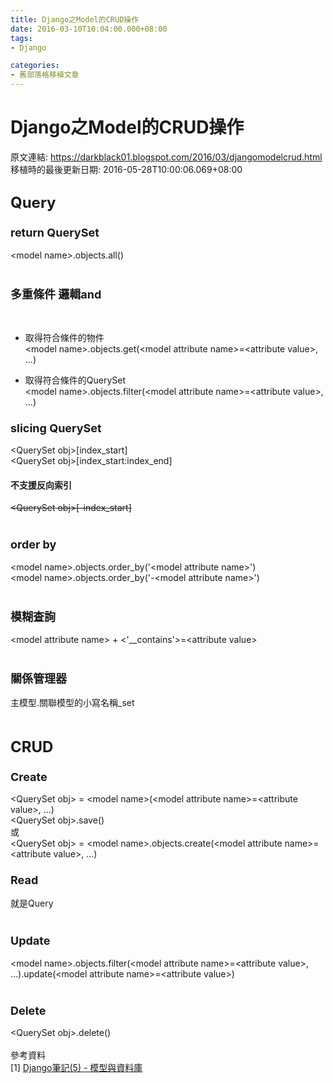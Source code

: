 ```yaml
---
title: Django之Model的CRUD操作
date: 2016-03-10T10:04:00.000+08:00
tags: 
- Django

categories:
- 舊部落格移植文章
---
```


# Django之Model的CRUD操作

原文連結: https://darkblack01.blogspot.com/2016/03/djangomodelcrud.html
移植時的最後更新日期: 2016-05-28T10:00:06.069+08:00

<h2><span style="font-size: x-large;">Query</span></h2><h3><span style="font-size: large;">return QuerySet</span></h3>&lt;model name&gt;.objects.all()<br /><br /><h3><span style="font-size: large;">多重條件 邏輯and</span></h3><br /><ul><li>取得符合條件的物件<br />&lt;model name&gt;.objects.get(&lt;model attribute name&gt;=&lt;attribute value&gt;, ...)</li></ul><ul><li>取得符合條件的QuerySet<br />&lt;model name&gt;.objects.filter(&lt;model attribute name&gt;=&lt;attribute value&gt;, ...)</li></ul><h3><span style="font-size: large;">slicing QuerySet</span></h3>&lt;QuerySet obj&gt;[index_start]<br />&lt;QuerySet obj&gt;[index_start:index_end]<br /><h4>不支援反向索引</h4><strike>&lt;QuerySet obj&gt;[-index_start]</strike><br /><br /><h3><span style="font-size: large;">order by</span></h3>&lt;model name&gt;.objects.order_by('&lt;model attribute name&gt;')<br />&lt;model name&gt;.objects.order_by('-&lt;model attribute name&gt;')<br /><br /><h3><span style="font-size: large;">模糊查詢</span></h3>&lt;model attribute name&gt; + &lt;'__contains'&gt;=&lt;attribute value&gt;<br /><br /><h3><span style="font-size: large;">關係管理器</span></h3>主模型.關聯模型的小寫名稱_set<br /><br /><h2><span style="font-size: x-large;">CRUD</span></h2><h3><span style="font-size: large;">Create</span></h3>&lt;QuerySet obj&gt; = &lt;model name&gt;(&lt;model attribute name&gt;=&lt;attribute value&gt;, ...)<br />&lt;QuerySet obj&gt;.save()<br />或<br />&lt;QuerySet obj&gt; = &lt;model name&gt;.objects.create(&lt;model attribute name&gt;=&lt;attribute value&gt;, ...)<br /><h3><span style="font-size: large;">Read</span></h3>就是Query<br /><br /><h3><span style="font-size: large;">Update</span></h3>&lt;model name&gt;.objects.filter(&lt;model attribute name&gt;=&lt;attribute value&gt;, ...).update(&lt;model attribute name&gt;=&lt;attribute value&gt;)<br /><br /><h3><span style="font-size: large;">Delete</span></h3>&lt;QuerySet obj&gt;.delete()<br /><br />參考資料<br />[1]&nbsp;<a href="http://dokelung-blog.logdown.com/posts/220606-django-notes-5-model-and-database" target="_blank">Django筆記(5) - 模型與資料庫</a>
